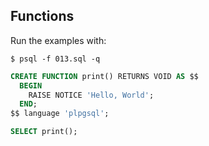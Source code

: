 ## Functions


Run the examples with:
```
$ psql -f 013.sql -q
```

```sql
CREATE FUNCTION print() RETURNS VOID AS $$
  BEGIN
    RAISE NOTICE 'Hello, World';
  END;
$$ language 'plpgsql';

SELECT print();
```
